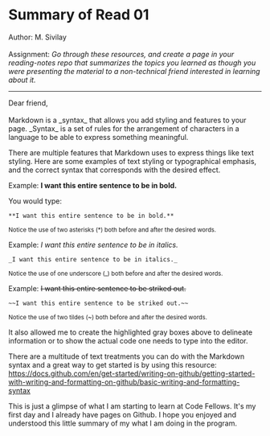 # Summary of Read 01
Author: M. Sivilay
<br><br>
Assignment: _Go through these resources, and create a page in your reading-notes repo that summarizes the topics you learned as though you were presenting the material to a non-technical friend interested in learning about it._
<hr>
Dear friend,
<br><br>
Markdown is a _syntax_ that allows you add styling and features to your page. 
_Syntax_ is a set of rules for the arrangement of characters in a language to be able to express something meaningful.

There are multiple features that Markdown uses to express things like text styling.
Here are some examples of text styling or typographical emphasis, and the correct syntax that corresponds with the desired effect.

Example: **I want this entire sentence to be in bold.**

You would type:
```
**I want this entire sentence to be in bold.**
```
<sup>Notice the use of two asterisks (*) both before and after the desired words.</sup>

Example: _I want this entire sentence to be in italics._
```
_I want this entire sentence to be in italics._
```
<sup>Notice the use of one underscore (_) both before and after the desired words.</sup>

Example: ~~I want this entire sentence to be striked out.~~
```
~~I want this entire sentence to be striked out.~~
```
<sup>Notice the use of two tildes (~) both before and after the desired words.</sup>

It also allowed me to create the highlighted gray boxes above to delineate information or to show the actual code one needs to type into the editor.

There are a multitude of text treatments you can do with the Markdown syntax and a great way to get started is by using this resource: https://docs.github.com/en/get-started/writing-on-github/getting-started-with-writing-and-formatting-on-github/basic-writing-and-formatting-syntax

This is just a glimpse of what I am starting to learn at Code Fellows. It's my first day and I already have pages on Github. I hope you enjoyed and understood this little summary of my what I am doing in the program.
